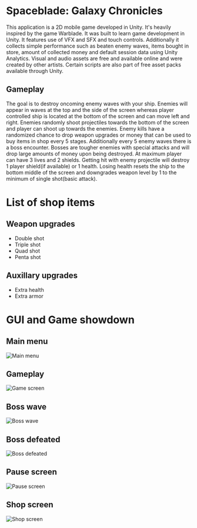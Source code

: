 # Spaceblade: Galaxy Chronicles

This application is a 2D mobile game developed in Unity. It's heavily inspired by the game Warblade. It was built to learn game development in Unity. It features use of VFX and SFX and touch controls. Additionally it collects simple performance such as beaten enemy waves, items bought in store, amount of collected money and default session data using Unity Analytics. Visual and audio assets are free and available online and were created by other artists. Certain scripts are also part of free asset packs available through Unity.

## Gameplay

The goal is to destroy oncoming enemy waves with your ship. Enemies will appear in waves at the top and the side of the screen whereas player controlled ship is located at the bottom of the screen and can move left and right. Enemies randomly shoot projectiles towards the bottom of the screen and player can shoot up towards the enemies. Enemy kills have a randomized chance to drop weapon upgrades or money that can be used to buy items in shop every 5 stages. Additionally every 5 enemy waves there is a boss encounter. Bosses are tougher enemies with special attacks and will drop large amounts of money upon being destroyed. At maximum player can have 3 lives and 2 shields. Getting hit with enemy projectile will destroy 1 player shield(if available) or 1 health. Losing health resets the ship to the bottom middle of the screen and downgrades weapon level by 1 to the minimum of single shot(basic attack).

# List of shop items

## Weapon upgrades

- Double shot
- Triple shot
- Quad shot
- Penta shot

## Auxillary upgrades

- Extra health
- Extra armor

# GUI and Game showdown

## Main menu
![Main menu](https://user-images.githubusercontent.com/26775821/134905610-027867f3-0063-48a3-b5c4-1720b56be0a6.png)

## Gameplay
![Game screen](https://user-images.githubusercontent.com/26775821/134905638-5c0140e0-15c7-48a9-95b7-12fbf3e2568c.png)

## Boss wave
![Boss wave](https://user-images.githubusercontent.com/26775821/134905671-9c3f05ec-0a9a-46d7-b8b5-853106cff1f8.png)

## Boss defeated
![Boss defeated](https://user-images.githubusercontent.com/26775821/134905703-94026054-cb4d-4dc3-b104-78fa16822795.png)

## Pause screen
![Pause screen](https://user-images.githubusercontent.com/26775821/134905770-b7a4403f-a923-42e6-aa5d-4836431c2eb7.png)

## Shop screen
![Shop screen](https://user-images.githubusercontent.com/26775821/134905800-04a461c7-28e3-4f90-9b14-60535624f837.png)




